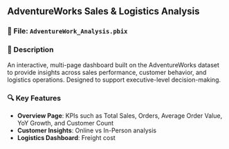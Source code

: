 ## AdventureWorks Sales & Logistics Analysis

### 🧾 File: `AdventureWork_Analysis.pbix`

### 📌 Description
An interactive, multi-page dashboard built on the AdventureWorks dataset to provide insights across sales performance, customer behavior, and logistics operations. Designed to support executive-level decision-making.

### 🔍 Key Features
- **Overview Page**: KPIs such as Total Sales, Orders, Average Order Value, YoY Growth, and Customer Count
- **Customer Insights**: Online vs In-Person analysis
- **Logistics Dashboard**: Freight cost
